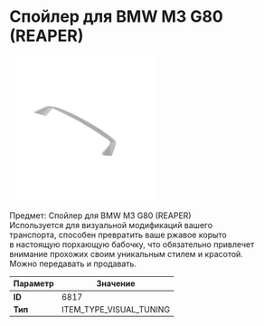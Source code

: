 # Спойлер для BMW M3 G80 (REAPER)

![Item Image](../img/6817.webp?raw=true)

Предмет: Спойлер для BMW M3 G80 (REAPER)<br>Используется для визуальной модификаций вашего<br>транспорта, способен превратить ваше ржавое корыто<br>в настоящую порхающую бабочку, что обязательно привлечет<br>внимание прохожих своим уникальным стилем и красотой.<br>Можно передавать и продавать.


| Параметр | Значение |
|----------|----------|
| **ID** | 6817 |
| **Тип** | ITEM_TYPE_VISUAL_TUNING |

